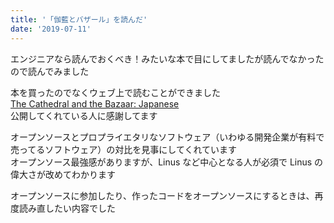 ```yaml
---
title: '「伽藍とバザール」を読んだ'
date: '2019-07-11'
---
```


エンジニアなら読んでおくべき！みたいな本で目にしてましたが読んでなかったので読んでみました

本を買ったのでなくウェブ上で読むことができました  
[The Cathedral and the Bazaar: Japanese](https://cruel.org/freeware/cathedral.html)  
公開してくれている人に感謝してます

オープンソースとプロプライエタリなソフトウェア（いわゆる開発企業が有料で売ってるソフトウェア）の対比を見事にしてくれています  
オープンソース最強感がありますが、Linus など中心となる人が必須で Linus の偉大さが改めてわかります

オープンソースに参加したり、作ったコードをオープンソースにするときは、再度読み直したい内容でした


